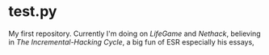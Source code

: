 # test.py
My first repository.
Currently I'm doing on *LifeGame* and *Nethack*, believing in *The Incremental-Hacking Cycle*, a big fun of ESR especially his essays, 
